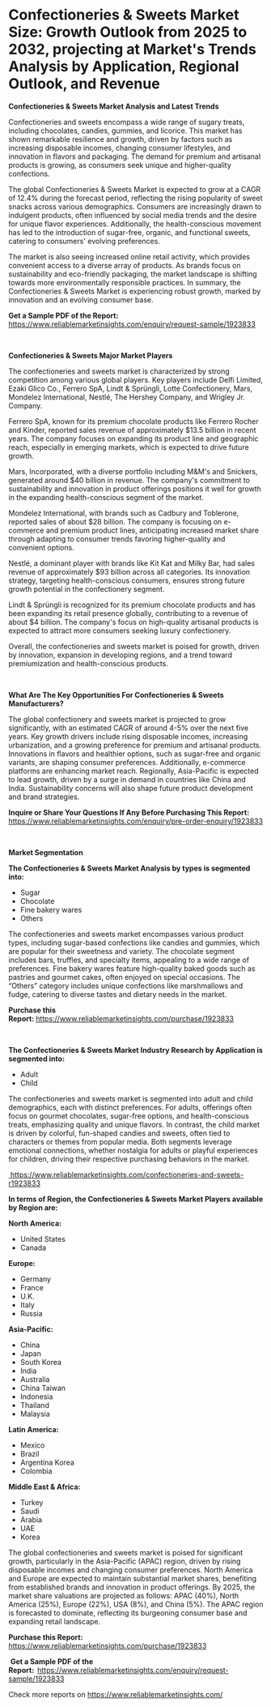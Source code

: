 <p><h1>Confectioneries & Sweets Market Size: Growth Outlook from 2025 to 2032, projecting at Market's Trends Analysis by Application, Regional Outlook, and Revenue</h1></p><p><strong>Confectioneries & Sweets Market Analysis and Latest Trends</strong></p>
<p><p>Confectioneries and sweets encompass a wide range of sugary treats, including chocolates, candies, gummies, and licorice. This market has shown remarkable resilience and growth, driven by factors such as increasing disposable incomes, changing consumer lifestyles, and innovation in flavors and packaging. The demand for premium and artisanal products is growing, as consumers seek unique and higher-quality confections.</p><p>The global Confectioneries & Sweets Market is expected to grow at a CAGR of 12.4% during the forecast period, reflecting the rising popularity of sweet snacks across various demographics. Consumers are increasingly drawn to indulgent products, often influenced by social media trends and the desire for unique flavor experiences. Additionally, the health-conscious movement has led to the introduction of sugar-free, organic, and functional sweets, catering to consumers' evolving preferences.</p><p>The market is also seeing increased online retail activity, which provides convenient access to a diverse array of products. As brands focus on sustainability and eco-friendly packaging, the market landscape is shifting towards more environmentally responsible practices. In summary, the Confectioneries & Sweets Market is experiencing robust growth, marked by innovation and an evolving consumer base.</p></p>
<p><strong>Get a Sample PDF of the Report:&nbsp;</strong> <a href="https://www.reliablemarketinsights.com/enquiry/request-sample/1923833?utm_campaign=2451&utm_medium=2&utm_source=Github&utm_content=ia&utm_term=15022025&utm_id=confectioneries-sweets">https://www.reliablemarketinsights.com/enquiry/request-sample/1923833</a></p>
<p>&nbsp;</p>
<p><strong>Confectioneries & Sweets Major Market Players</strong></p>
<p><p>The confectioneries and sweets market is characterized by strong competition among various global players. Key players include Delfi Limited, Ezaki Glico Co., Ferrero SpA, Lindt & Sprüngli, Lotte Confectionery, Mars, Mondelez International, Nestlé, The Hershey Company, and Wrigley Jr. Company.</p><p>Ferrero SpA, known for its premium chocolate products like Ferrero Rocher and Kinder, reported sales revenue of approximately $13.5 billion in recent years. The company focuses on expanding its product line and geographic reach, especially in emerging markets, which is expected to drive future growth.</p><p>Mars, Incorporated, with a diverse portfolio including M&M's and Snickers, generated around $40 billion in revenue. The company's commitment to sustainability and innovation in product offerings positions it well for growth in the expanding health-conscious segment of the market.</p><p>Mondelez International, with brands such as Cadbury and Toblerone, reported sales of about $28 billion. The company is focusing on e-commerce and premium product lines, anticipating increased market share through adapting to consumer trends favoring higher-quality and convenient options.</p><p>Nestlé, a dominant player with brands like Kit Kat and Milky Bar, had sales revenue of approximately $93 billion across all categories. Its innovation strategy, targeting health-conscious consumers, ensures strong future growth potential in the confectionery segment.</p><p>Lindt & Sprüngli is recognized for its premium chocolate products and has been expanding its retail presence globally, contributing to a revenue of about $4 billion. The company's focus on high-quality artisanal products is expected to attract more consumers seeking luxury confectionery.</p><p>Overall, the confectioneries and sweets market is poised for growth, driven by innovation, expansion in developing regions, and a trend toward premiumization and health-conscious products.</p></p>
<p>&nbsp;</p>
<p><strong>What Are The Key Opportunities For Confectioneries & Sweets Manufacturers?</strong></p>
<p><p>The global confectionery and sweets market is projected to grow significantly, with an estimated CAGR of around 4-5% over the next five years. Key growth drivers include rising disposable incomes, increasing urbanization, and a growing preference for premium and artisanal products. Innovations in flavors and healthier options, such as sugar-free and organic variants, are shaping consumer preferences. Additionally, e-commerce platforms are enhancing market reach. Regionally, Asia-Pacific is expected to lead growth, driven by a surge in demand in countries like China and India. Sustainability concerns will also shape future product development and brand strategies.</p></p>
<p><strong>Inquire or Share Your Questions If Any Before Purchasing This Report:</strong> <a href="https://www.reliablemarketinsights.com/enquiry/pre-order-enquiry/1923833?utm_campaign=2451&utm_medium=2&utm_source=Github&utm_content=ia&utm_term=15022025&utm_id=confectioneries-sweets">https://www.reliablemarketinsights.com/enquiry/pre-order-enquiry/1923833</a></p>
<p>&nbsp;</p>
<p><strong>Market Segmentation</strong></p>
<p><strong>The Confectioneries & Sweets Market Analysis by types is segmented into:</strong></p>
<p><ul><li>Sugar</li><li>Chocolate</li><li>Fine bakery wares</li><li>Others</li></ul></p>
<p><p>The confectioneries and sweets market encompasses various product types, including sugar-based confections like candies and gummies, which are popular for their sweetness and variety. The chocolate segment includes bars, truffles, and specialty items, appealing to a wide range of preferences. Fine bakery wares feature high-quality baked goods such as pastries and gourmet cakes, often enjoyed on special occasions. The “Others” category includes unique confections like marshmallows and fudge, catering to diverse tastes and dietary needs in the market.</p></p>
<p><strong>Purchase this Report:&nbsp;</strong><a href="https://www.reliablemarketinsights.com/purchase/1923833?utm_campaign=2451&utm_medium=2&utm_source=Github&utm_content=ia&utm_term=15022025&utm_id=confectioneries-sweets">https://www.reliablemarketinsights.com/purchase/1923833</a></p>
<p>&nbsp;</p>
<p><strong>The Confectioneries & Sweets Market Industry Research by Application is segmented into:</strong></p>
<p><ul><li>Adult</li><li>Child</li></ul></p>
<p><p>The confectioneries and sweets market is segmented into adult and child demographics, each with distinct preferences. For adults, offerings often focus on gourmet chocolates, sugar-free options, and health-conscious treats, emphasizing quality and unique flavors. In contrast, the child market is driven by colorful, fun-shaped candies and sweets, often tied to characters or themes from popular media. Both segments leverage emotional connections, whether nostalgia for adults or playful experiences for children, driving their respective purchasing behaviors in the market.</p></p>
<p><a href="https://www.reliablemarketinsights.com/confectioneries-and-sweets-r1923833?utm_campaign=2451&utm_medium=2&utm_source=Github&utm_content=ia&utm_term=15022025&utm_id=confectioneries-sweets">&nbsp;https://www.reliablemarketinsights.com/confectioneries-and-sweets-r1923833</a></p>
<p><strong>In terms of Region, the Confectioneries & Sweets Market Players available by Region are:</strong></p>
<p>
    <p> <strong> North America: </strong>
        <ul>
            <li>United States</li>
            <li>Canada</li>
        </ul>
        </p> 
    <p> <strong> Europe: </strong>
        <ul>
            <li>Germany</li>
            <li>France</li>
            <li>U.K.</li>
            <li>Italy</li>
            <li>Russia</li>
        </ul>
        </p> 
    <p> <strong> Asia-Pacific: </strong>
        <ul>
            <li>China</li>
            <li>Japan</li>
            <li>South Korea</li>
            <li>India</li>
            <li>Australia</li>
            <li>China Taiwan</li>
            <li>Indonesia</li>
            <li>Thailand</li>
            <li>Malaysia</li>
        </ul>
        </p> 
    <p> <strong> Latin America: </strong>
        <ul>
            <li>Mexico</li>
            <li>Brazil</li>
            <li>Argentina Korea</li>
            <li>Colombia</li>
        </ul>
        </p> 
    <p> <strong> Middle East & Africa: </strong>
        <ul>
            <li>Turkey</li>
            <li>Saudi</li>
            <li>Arabia</li>
            <li>UAE</li>
            <li>Korea</li>
        </ul>
    </p>
    </p>
<p><p>The global confectioneries and sweets market is poised for significant growth, particularly in the Asia-Pacific (APAC) region, driven by rising disposable incomes and changing consumer preferences. North America and Europe are expected to maintain substantial market shares, benefiting from established brands and innovation in product offerings. By 2025, the market share valuations are projected as follows: APAC (40%), North America (25%), Europe (22%), USA (8%), and China (5%). The APAC region is forecasted to dominate, reflecting its burgeoning consumer base and expanding retail landscape.</p></p>
<p><strong>Purchase this Report: </strong><a href="https://www.reliablemarketinsights.com/purchase/1923833?utm_campaign=2451&utm_medium=2&utm_source=Github&utm_content=ia&utm_term=15022025&utm_id=confectioneries-sweets">https://www.reliablemarketinsights.com/purchase/1923833</a></p>
<p>&nbsp;<strong>Get a Sample PDF of the Report:&nbsp;&nbsp;</strong><a href="https://www.reliablemarketinsights.com/enquiry/request-sample/1923833?utm_campaign=2451&utm_medium=2&utm_source=Github&utm_content=ia&utm_term=15022025&utm_id=confectioneries-sweets">https://www.reliablemarketinsights.com/enquiry/request-sample/1923833</a></p>
<p><strong></strong></p>
<p>Check more reports on <a href="https://www.reliablemarketinsights.com/?utm_campaign=2451&utm_medium=2&utm_source=Github&utm_content=ia&utm_term=15022025&utm_id=confectioneries-sweets">https://www.reliablemarketinsights.com/</a></p>